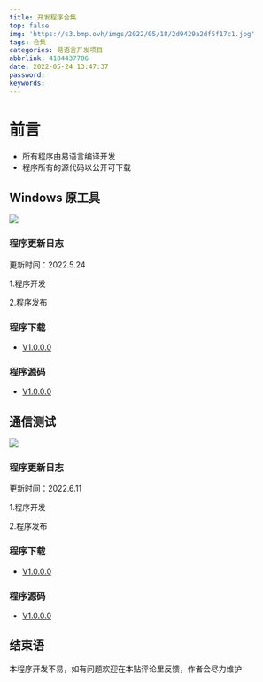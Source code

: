 ```yaml
---
title: 开发程序合集
top: false
img: 'https://s3.bmp.ovh/imgs/2022/05/18/2d9429a2df5f17c1.jpg'
tags: 合集
categories: 易语言开发项目
abbrlink: 4184437706
date: 2022-05-24 13:47:37
password:
keywords:
---
```


# 前言

- 所有程序由易语言编译开发
- 程序所有的源代码以公开可下载

## Windows 原工具

![](https://s3.bmp.ovh/imgs/2022/05/24/56220ae7eeb0f9b1.png)

### 程序更新日志

更新时间：2022.5.24

1.程序开发

2.程序发布

### 程序下载	

- [V1.0.0.0](https://wwc.lanzoum.com/iYsrE05czjfc)

### 程序源码

- [V1.0.0.0](https://wwc.lanzoum.com/ic3d405czjgd)

## 通信测试

![](https://s3.bmp.ovh/imgs/2022/06/11/7099cf6722bc110d.png)

### 程序更新日志

更新时间：2022.6.11

1.程序开发

2.程序发布

### 程序下载

- [V1.0.0.0](https://wwc.lanzoum.com/ifQvs0699qri)

### 程序源码

- [V1.0.0.0](https://wwc.lanzoum.com/iVObv0699ouj)

## 结束语

本程序开发不易，如有问题欢迎在本贴评论里反馈，作者会尽力维护
